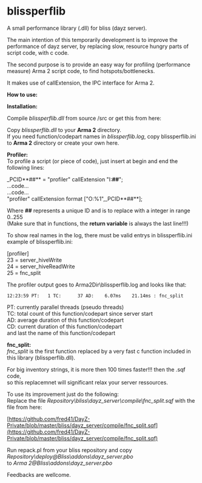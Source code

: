 # blissperflib #

A small performance library (.dll) for bliss (dayz server).

The main intention of this temporarily development is to improve the performance of dayz server,
by replacing slow, resource hungry parts of script code, with c code.

The second purpose is to provide an easy way for profiling (performance measure) Arma 2 
script code, to find hotspots/bottlenecks.

It makes use of callExtension, the IPC interface for Arma 2.

**How to use:**

**Installation:**  

Compile *blissperflib.dll* from source /src or get this from here:  
  
Copy *blissperflib.dll* to your **Arma 2** directory.   
If you need function/codepart names in *blissperflib.log*, copy blissperflib.ini to **Arma 2** directory or create your own here.

**Profiler:**  
To profile a script (or piece of code), just insert at begin and end the following lines:  

_PCID**##** = "profiler" callExtension "I:**##**";   
...code...    
...code...    
"profiler" callExtension format ["O:%1",_PCID**##**];  

Where **##** represents a unique ID and is to replace with a integer in range 0..255  
(Make sure that in functions, the **return variable** is always the last line!!!)  

To show real names in the log, there must be valid entrys in blissperflib.ini  
example of blissperflib.ini:  

[profiler]    
23 = server_hiveWrite   
24 = server_hiveReadWrite  
25 = fnc_split   

The profiler output goes to Arma2Dir\blissperflib.log and looks like that:  

`12:23:59 PT:   1 TC:      37 AD:    6.07ms    21.14ms : fnc_split`   

PT: currently parallel threads (pseudo threads)  
TC: total count of this function/codepart since server start  
AD: average duration of this function/codepart  
CD: current duration of this function/codepart  
and last the name of this function/codepart  


**fnc\_split:**  
*fnc\_split* is the first function replaced by a very fast c function included in this library (blissperflib.dll).   

For big inventory strings, it is more then 100 times faster!!! then the .sqf code,   
so this replacemnet will significant relax your server ressources.  

To use its improvement just do the following:  
Replace the file *Repository\bliss\dayz_server\compile\fnc_split.sqf* with the file from here:  

[https://github.com/fred41/DayZ-Private/blob/master/bliss/dayz_server/compile/fnc_split.sqf](https://github.com/fred41/DayZ-Private/blob/master/bliss/dayz_server/compile/fnc_split.sqf)  

Run repack.pl from your bliss repository and copy *Repository\deploy\@Bliss\addons\dayz_server.pbo*   
to *Arma 2\@Bliss\addons\dayz_server.pbo*  

Feedbacks are wellcome.  
